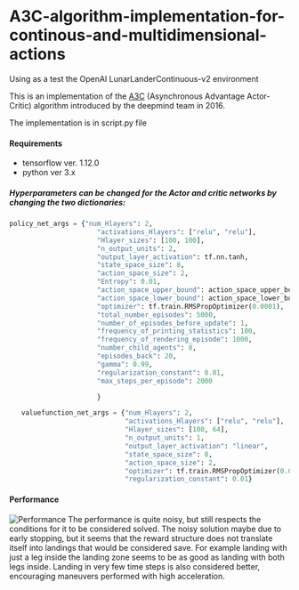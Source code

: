 # A3C-algorithm-implementation-for-continous-and-multidimensional-actions
Using as a test the OpenAI LunarLanderContinuous-v2 environment

This is an implementation of the [A3C](https://arxiv.org/abs/1602.01783) (Asynchronous Advantage Actor-Critic) algorithm introduced by the
deepmind team in 2016.

The implementation is in script.py file

#### Requirements
+ tensorflow ver. 1.12.0
+ python ver 3.x

##### Hyperparameters can be changed  for the Actor and critic networks by changing the two dictionaries:
 
 ```python
 policy_net_args = {"num_Hlayers": 2,
                       "activations_Hlayers": ["relu", "relu"],
                       "Hlayer_sizes": [100, 100],
                       "n_output_units": 2,
                       "output_layer_activation": tf.nn.tanh,
                       "state_space_size": 8,
                       "action_space_size": 2,
                       "Entropy": 0.01,
                       "action_space_upper_bound": action_space_upper_bound,
                       "action_space_lower_bound": action_space_lower_bound,
                       "optimizer": tf.train.RMSPropOptimizer(0.0001),
                       "total_number_episodes": 5000,
                       "number_of_episodes_before_update": 1,
                       "frequency_of_printing_statistics": 100,
                       "frequency_of_rendering_episode": 1000,
                       "number_child_agents": 8,
                       "episodes_back": 20,
                       "gamma": 0.99,
                       "regularization_constant": 0.01,
                       "max_steps_per_episode": 2000

                       }

    valuefunction_net_args = {"num_Hlayers": 2,
                              "activations_Hlayers": ["relu", "relu"],
                              "Hlayer_sizes": [100, 64],
                              "n_output_units": 1,
                              "output_layer_activation": "linear",
                              "state_space_size": 8,
                              "action_space_size": 2,
                              "optimizer": tf.train.RMSPropOptimizer(0.01),
                              "regularization_constant": 0.01}

````
  
  
#### Performance 

![Performance](https://github.com/TomeASilva/A3C-algorithm-implementation-for-continous-and-multidimensional-actions/blob/master/supporting_images/Figure_1.png "Performance")
The performance is quite noisy, but still respects the conditions for it to be considered solved. The noisy solution maybe due to early
stopping, but it seems that the reward structure does not translate itself into landings that would be considered save. For example landing with just a leg inside the landing zone seems to be as good as landing with both legs inside. Landing in very few time steps is also considered better, encouraging maneuvers performed with high acceleration. 

  
